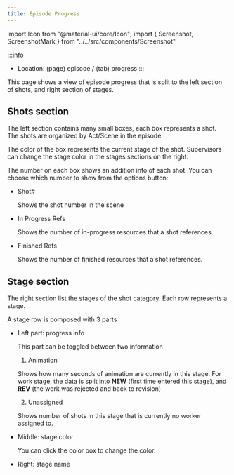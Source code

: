 ```yaml
---
title: Episode Progress
---
```

import Icon from "@material-ui/core/Icon";
import { Screenshot, ScreenshotMark } from "../../src/components/Screenshot"

:::info
- Location: (page) episode / (tab) progress
:::

This page shows a view of episode progress that is split to the left section of shots, and right section of stages.

## Shots section

The left section contains many small boxes, each box represents a shot.
The shots are organized by Act/Scene in the episode.

The color of the box represents the current stage of the shot.
Supervisors can change the stage color in the stages sections on the right.

The number on each box shows an addition info of each shot. You can choose which number to show from the options button:

- Shot#

  Shows the shot number in the scene

- In Progress Refs

  Shows the number of in-progress resources that a shot references.

- Finished Refs

  Shows the number of finished resources that a shot references.

## Stage section

The right section list the stages of the shot category. Each row represents a stage.

A stage row is composed with 3 parts

- Left part: progress info

  This part can be toggled between two information

  1. Animation

    Shows how many seconds of animation are currently in this stage.
    For work stage, the data is split into **NEW** (first time entered this stage),
    and **REV** (the work was rejected and back to revision)

  2. Unassigned

    Shows number of shots in this stage that is currently no worker assigned to.

- Middle: stage color

  You can click the color box to change the color.

- Right: stage name